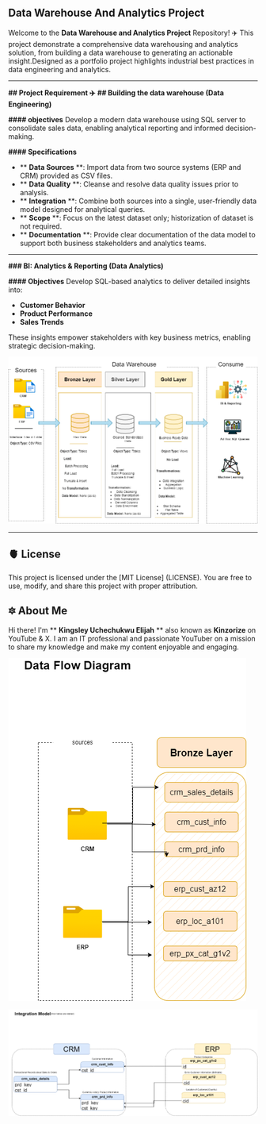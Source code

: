  ## Data Warehouse And Analytics Project
Welcome to the **Data Warehouse and Analytics Project** Repository! :airplane:
This project demonstrate a comprehensive data warehousing and analytics solution, from building a data warehouse to generating an actionable insight.Designed as a portfolio project
highlights industrial best practices in data engineering and analytics.

---

**## Project Requirement :airplane:**
**## Building the data warehouse (Data Engineering)**

**#### objectives**
Develop a modern data warehouse using SQL server to consolidate sales data, enabling analytical reporting  and informed decision-making.

**#### Specifications**
-  ** **Data Sources** **: Import data from two source systems (ERP and CRM) provided as CSV files.
-  ** **Data Quality** **: Cleanse and resolve data quality issues prior to analysis.
-  ** **Integration** **: Combine both sources into a single, user-friendly data model designed for analytical queries.
-  ** **Scope** **: Focus on the latest dataset only; historization of dataset is not required.
-  ** **Documentation** **: Provide clear documentation of the data model to support both business stakeholders and analytics teams.

-  ---

**### BI: Analytics & Reporting (Data Analytics)**

**#### Objectives**
Develop SQL-based analytics to deliver detailed insights into:
-  **Customer Behavior**
-  **Product Performance**
-  **Sales Trends**

These insights empower stakeholders with key business metrics, enabling strategic decision-making.

![High Level Architecture](https://github.com/kinzorize/sql-data-warehouse-project/blob/main/High%20level%20Architecture.png)

---
## 🫀 License
This project is licensed under the [MIT License] (LICENSE). You are free to use, modify, and share this project with proper attribution.

## 🔯 About Me
Hi there! I'm ** **Kingsley Uchechukwu Elijah** ** also known as **Kinzorize** on YouTube & X. I am an IT professional and passionate YouTuber on a mission to share my knowledge and make my content enjoyable and engaging.


![Data Flow Dagram](https://github.com/kinzorize/sql-data-warehouse-project/blob/main/Data%20Flow%20Diagram.png)

![Integration Model](https://github.com/kinzorize/sql-data-warehouse-project/blob/main/integration_model.png)


